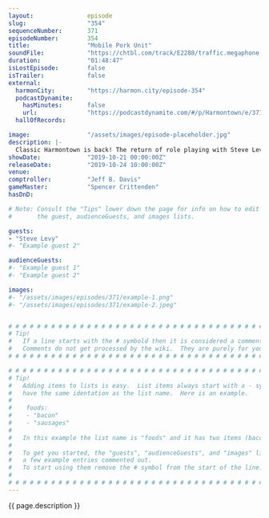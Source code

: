 ```yaml
---
layout:               episode
slug:                 "354"
sequenceNumber:       371
episodeNumber:        354
title:                "Mobile Pork Unit"
soundFile:            "https://chtbl.com/track/E2288/traffic.megaphone.fm/STA2565186341.mp3?updated=1596573390"
duration:             "01:48:47"
isLostEpisode:        false
isTrailer:            false
external:
  harmonCity:         "https://harmon.city/episode-354"
  podcastDynamite:
    hasMinutes:       false
    url:              "https://podcastdynamite.com/#/p/Harmontown/e/371/354"
  hallOfRecords:      

image:                "/assets/images/episode-placeholder.jpg"
description: |-
  Classic Harmontown is back! The return of role playing with Steve Levy, the iHarmon and all the potatoes you could ever want.
showDate:             "2019-10-21 00:00:00Z"
releaseDate:          "2019-10-24 10:00:00Z"
venue:                
comptroller:          "Jeff B. Davis"
gameMaster:           "Spencer Crittenden"
hasDnD:               

# Note: Consult the "Tips" lower down the page for info on how to edit
#       the guest, audienceGuests, and images lists.

guests:
- "Steve Levy"
#- "Example guest 2"

audienceGuests:
#- "Example guest 1"
#- "Example guest 2"

images:
#- "/assets/images/episodes/371/example-1.png"
#- "/assets/images/episodes/371/example-2.jpeg"


# # # # # # # # # # # # # # # # # # # # # # # # # # # # # # # # # # # # # # # # # # # # #
# Tip!
#   If a line starts with the # symbold then it is considered a comment.
#   Comments do not get processed by the wiki.  They are purely for your information.
# # # # # # # # # # # # # # # # # # # # # # # # # # # # # # # # # # # # # # # # # # # # #

# # # # # # # # # # # # # # # # # # # # # # # # # # # # # # # # # # # # # # # # # # # # #
# Tip!
#   Adding items to lists is easy.  List items always start with a - symbol and have
#   have the same identation as the list name.  Here is an example.
#
#    foods:
#    - "bacon"
#    - "sausages"
#
#   In this example the list name is "foods" and it has two items (bacon, and sausages).
#
#   To get you started, the "guests", "audienceGuests", and "images" lists below have
#   a few example entries commented out.
#   To start using them remove the # symbol from the start of the line.
#
# # # # # # # # # # # # # # # # # # # # # # # # # # # # # # # # # # # # # # # # # # # # #
---
```


<!-- The episode description will be rendered here -->
{{ page.description }}

<!-- Add your content BELOW here -->
<!-- vvvvvvvvvvvvvvvvvvvvvvvvvvv -->




<!-- ^^^^^^^^^^^^^^^^^^^^^^^^^^^ -->
<!-- Add your content ABOVE here -->

<!-- The episode gallery will be rendered here -->